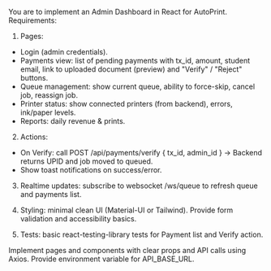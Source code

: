 You are to implement an Admin Dashboard in React for AutoPrint. Requirements:

1) Pages:
  - Login (admin credentials).
  - Payments view: list of pending payments with tx_id, amount, student email, link to uploaded document (preview) and "Verify" / "Reject" buttons.
  - Queue management: show current queue, ability to force-skip, cancel job, reassign job.
  - Printer status: show connected printers (from backend), errors, ink/paper levels.
  - Reports: daily revenue & prints.

2) Actions:
  - On Verify: call POST /api/payments/verify { tx_id, admin_id } -> Backend returns UPID and job moved to queued.
  - Show toast notifications on success/error.
3) Realtime updates: subscribe to websocket /ws/queue to refresh queue and payments list.

4) Styling: minimal clean UI (Material-UI or Tailwind). Provide form validation and accessibility basics.

5) Tests: basic react-testing-library tests for Payment list and Verify action.

Implement pages and components with clear props and API calls using Axios. Provide environment variable for API_BASE_URL.

